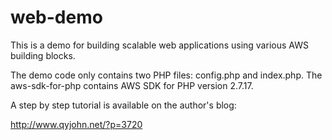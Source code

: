 # web-demo
This is a demo for building scalable web applications using various AWS building blocks. 

The demo code only contains two PHP files: config.php and index.php. The aws-sdk-for-php contains AWS SDK for PHP version 2.7.17.

A step by step tutorial is available on the author's blog:

http://www.qyjohn.net/?p=3720 

